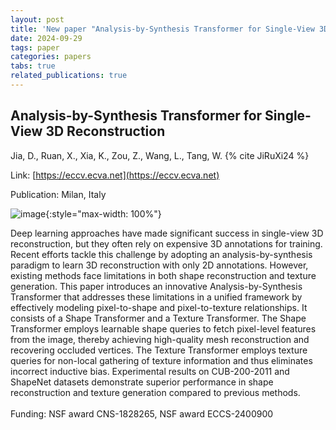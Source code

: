```yaml
---
layout: post
title: 'New paper "Analysis-by-Synthesis Transformer for Single-View 3D Reconstruction"'
date: 2024-09-29
tags: paper
categories: papers
tabs: true
related_publications: true
---
```


## Analysis-by-Synthesis Transformer for Single-View 3D Reconstruction
Jia, D., Ruan, X., Xia, K., Zou, Z., Wang, L., Tang, W.
{% cite JiRuXi24 %}

Link: [https://eccv.ecva.net](https://eccv.ecva.net)

Publication: Milan, Italy


![image](https://www.evl.uic.edu/output/originals/wtang_analysisbysynthesis.png-srcw.jpg){:style="max-width: 100%"}

Deep learning approaches have made significant success in single-view 3D reconstruction, but they often rely on expensive 3D annotations for training. Recent efforts tackle this challenge by adopting an analysis-by-synthesis paradigm to learn 3D reconstruction with only 2D annotations. However, existing methods face limitations in both shape reconstruction and texture generation. This paper introduces an innovative Analysis-by-Synthesis Transformer that addresses these limitations in a unified framework by effectively modeling pixel-to-shape and pixel-to-texture relationships. It consists of a Shape Transformer and a Texture Transformer. The Shape Transformer employs learnable shape queries to fetch pixel-level features from the image, thereby achieving high-quality mesh reconstruction and recovering occluded vertices. The Texture Transformer employs texture queries for non-local gathering of texture information and thus eliminates incorrect inductive bias. Experimental results on CUB-200-2011 and ShapeNet datasets demonstrate superior performance in shape reconstruction and texture generation compared to previous methods.<br><br>
Funding:  NSF award CNS-1828265, NSF award ECCS-2400900

